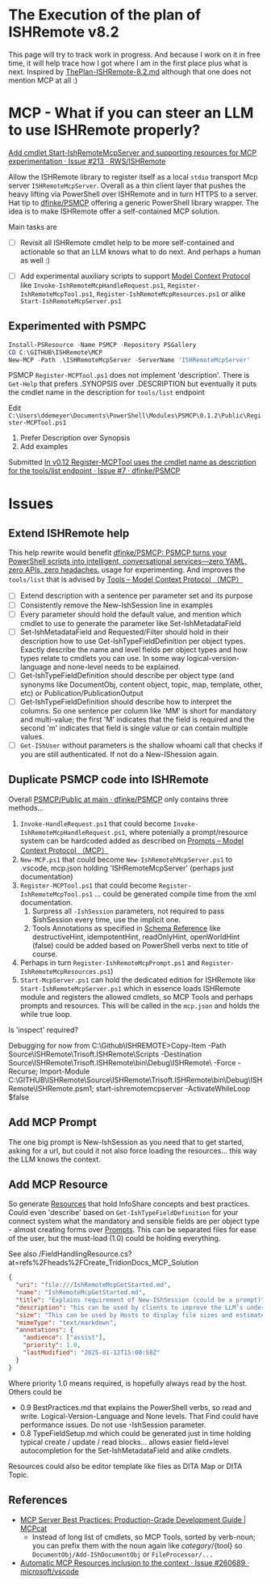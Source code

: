 # The Execution of the plan of ISHRemote v8.2

This page will try to track work in progress. And because I work on it in free time, it will help trace how I got where I am in the first place plus what is next. Inspired by [ThePlan-ISHRemote-8.2.md](./ThePlan-ISHRemote-8.2.md) although that one does not mention MCP at all :)

# MCP - What if you can steer an LLM to use ISHRemote properly?

[Add cmdlet Start\-IshRemoteMcpServer and supporting resources for MCP experimentation · Issue \#213 · RWS/ISHRemote](https://github.com/RWS/ISHRemote/issues/213)

Allow the ISHRemote library to register itself as a local `stdio` transport Mcp server `ISHRemoteMcpServer`. Overall as a thin client layer that pushes the heavy lifting via PowerShell over ISHRemote and in turn HTTPS to a server. Hat tip to [dfinke/PSMCP](https://github.com/dfinke/PSMCP) offering a generic PowerShell library wrapper. The idea is to make ISHRemote offer a self-contained MCP solution.

Main tasks are
- [ ] Revisit all ISHRemote cmdlet help to be more self-contained and actionable so that an LLM knows what to do next. And perhaps a human as well :)
- [ ] Add experimental auxiliary scripts to support [Model Context Protocol](https://modelcontextprotocol.io/specification/versioning) like `Invoke-IshRemoteMcpHandleRequest.ps1`, `Register-IshRemoteMcpTool.ps1`, `Register-IshRemoteMcpResources.ps1` or alike `Start-IshRemoteMcpServer.ps1`


## Experimented with PSMPC

```powershell
Install-PSResource -Name PSMCP -Repository PSGallery
CD C:\GITHUB\ISHRemote\MCP
New-MCP -Path .\ISHRemoteMcpServer -ServerName 'ISHRemoteMcpServer'
```
PSMCP `Register-MCPTool.ps1` does not implement 'description'. There is `Get-Help` that prefers .SYNOPSIS over .DESCRIPTION but eventually it puts the cmdlet name in the description for `tools/list` endpoint

Edit `C:\Users\ddemeyer\Documents\PowerShell\Modules\PSMCP\0.1.2\Public\Register-MCPTool.ps1`
1. Prefer Description over Synopsis
2. Add examples

Submitted [In v0\.12 Register\-MCPTool uses the cmdlet name as description for the tools/list endpoint · Issue \#7 · dfinke/PSMCP](https://github.com/dfinke/PSMCP/issues/7)


# Issues


## Extend ISHRemote help

This help rewrite would benefit [dfinke/PSMCP: PSMCP turns your PowerShell scripts into intelligent, conversational services—zero YAML, zero APIs, zero headaches\.](https://github.com/dfinke/PSMCP) usage for experimenting. And improves the `tools/list` that is advised by [Tools – Model Context Protocol （MCP）](https://modelcontextprotocol.info/docs/concepts/tools/)

- [ ] Extend description with a sentence per parameter set and its purpose
- [ ] Consistently remove the New-IshSession line in examples
- [ ] Every parameter should hold the default value, and mention which cmdlet to use to generate the parameter like Set-IshMetadataField
- [ ] Set-IshMetadataField and Requested/Filter should hold in their description how to use Get-IshTypeFieldDefinition per object types. Exactly describe the name and level fields per object types and how types relate to cmdlets you can use. In some way logical-version-language and none-level needs to be explained.
- [ ] Get-IshTypeFieldDefinition should describe per object type (and synonyms like DocumentObj, content object, topic, map, template, other, etc) or Publication/PublicationOutput
- [ ] Get-IshTypeFieldDefinition should describe how to interpret the columns. So one sentence per column like 'MM' is short for mandatory and multi-value; the first 'M' indicates that the field is required and the second 'm' indicates that field is single value or can contain multiple values.
- [ ] `Get-IShUser` without parameters is the shallow whoami call that checks if you are still authenticated. If not do a New-IShession again.

## Duplicate PSMCP code into ISHRemote

Overall [PSMCP/Public at main · dfinke/PSMCP](https://github.com/dfinke/PSMCP/tree/main/Public) only contains three methods...
1. `Invoke-HandleRequest.ps1` that could become `Invoke-IshRemoteMcpHandleRequest.ps1`, where potenially a prompt/resource system can be hardcoded added as described on [Prompts – Model Context Protocol （MCP）](https://modelcontextprotocol.info/docs/concepts/prompts/)
2. `New-MCP.ps1` that could become `New-IshRemotehMcpServer.ps1` to .vscode, mcp.json holding 'ISHRemoteMcpServer' (perhaps just documentation)
3. `Register-MCPTool.ps1` that could become `Register-IshRemoteMcpTool.ps1` ... could be generated compile time from the xml documentation.
   1. Surpress all `-IshSession` parameters, not required to pass $ishSession every time, use the implicit one.
   2. Tools Annotations as specified in [Schema Reference](https://modelcontextprotocol.io/specification/2025-06-18/schema#toolannotations) like destructiveHint, idempotentHint, readOnlyHint, openWorldHint (false) could be added based on PowerShell verbs next to title of course.
4. Perhaps in turn `Register-IshRemoteMcpPrompt.ps1` and `Register-IshRemoteMcpResources.ps1`)
5. `Start-McpServer.ps1` can hold the dedicated edition for ISHRemote like `Start-IshRemoteMcpServer.ps1` which in essence loads ISHRemote module and registers the allowed cmdlets, so MCP Tools and perhaps prompts and resources. This will be called in the `mcp.json` and holds the while true loop.

Is 'inspect' required?

Debugging for now from C:\Github\ISHREMOTE>Copy-Item -Path Source\ISHRemote\Trisoft.ISHRemote\Scripts -Destination Source\ISHRemote\Trisoft.ISHRemote\bin\Debug\ISHRemote\ -Force -Recurse; Import-Module C:\GITHUB\ISHRemote\Source\ISHRemote\Trisoft.ISHRemote\bin\Debug\ISHRemote\ISHRemote.psm1; start-ishremotemcpserver -ActivateWhileLoop $false

## Add MCP Prompt

The one big prompt is New-IshSession as you need that to get started, asking for a url, but could it not also force loading the resources... this way the LLM knows the context.

## Add MCP Resource

So generate [Resources](https://modelcontextprotocol.io/specification/2025-06-18/server/resources) that hold InfoShare concepts and best practices. Could even 'describe' based on `Get-IshTypeFieldDefinition` for your connect system what the mandatory and sensible fields are per object type - almost creating forms over [Prompts](https://modelcontextprotocol.io/specification/2025-06-18/server/prompts).
This can be separated files for ease of the user, but the must-load (1.0) could be holding everything.

See also /FieldHandlingResource.cs?at=refs%2Fheads%2FCreate_TridionDocs_MCP_Solution

```json
{
  "uri": "file:///IshRemoteMcpGetStarted.md",
  "name": "IshRemoteMcpGetStarted.md",
  "title": "Explains requirement of New-IShSession (could be a prompt)",
  "description": "his can be used by clients to improve the LLM’s understanding of available resources. It can be thought of like a “hint” to the model.",
  "size": "This can be used by Hosts to display file sizes and estimate context window usage.",
  "mimeType": "text/markdown",
  "annotations": {
    "audience": ["assist"],
    "priority": 1.0,
    "lastModified": "2025-01-12T15:00:58Z"
  }
}
```
Where priority 1.0 means required, is hopefully always read by the host. Others could be
- 0.9 BestPractices.md that explains the PowerShell verbs, so read and write. Logical-Version-Language and None levels. That Find could have performance issues. Do not use -IshSession parameter. 
- 0.8 TypeFieldSetup.md which could be generated just in time holding typical create / update / read blocks... allows easier field+level autocompletion for the Set-IshMetadataField and alike cmdlets.

Resources could also be editor template like files as DITA Map or DITA Topic.


## References
- [MCP Server Best Practices: Production\-Grade Development Guide \| MCPcat](https://mcpcat.io/blog/mcp-server-best-practices/)
  - Instead of long list of cmdlets, so MCP Tools, sorted by verb-noun; you can prefix them with the noun again like ${category}/${tool} so `DocumentObj/Add-IShDocumentObj` or `FileProcessor/...`
- [Automatic MCP Resources inclusion to the context · Issue \#260689 · microsoft/vscode](https://github.com/microsoft/vscode/issues/260689)